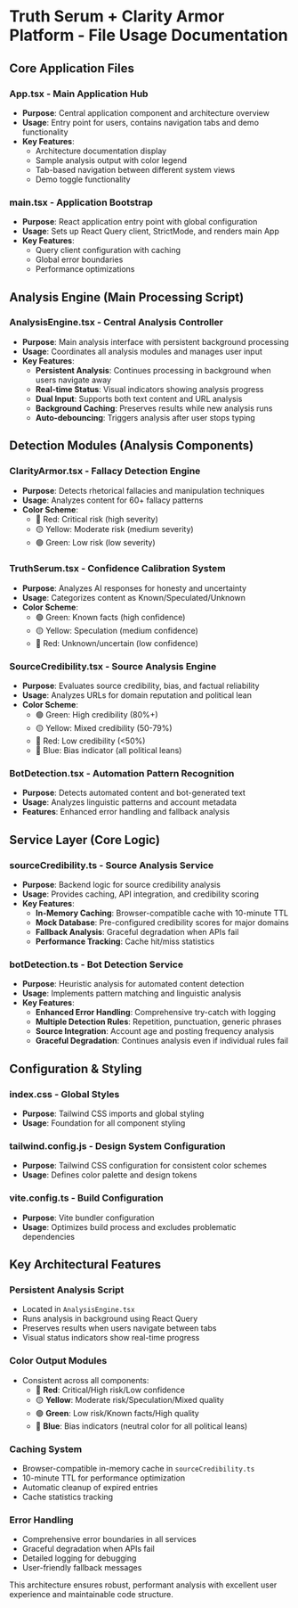 # Truth Serum + Clarity Armor Platform - File Usage Documentation

## Core Application Files

### **App.tsx** - Main Application Hub
- **Purpose**: Central application component and architecture overview
- **Usage**: Entry point for users, contains navigation tabs and demo functionality
- **Key Features**: 
  - Architecture documentation display
  - Sample analysis output with color legend
  - Tab-based navigation between different system views
  - Demo toggle functionality

### **main.tsx** - Application Bootstrap
- **Purpose**: React application entry point with global configuration
- **Usage**: Sets up React Query client, StrictMode, and renders main App
- **Key Features**:
  - Query client configuration with caching
  - Global error boundaries
  - Performance optimizations

## Analysis Engine (Main Processing Script)

### **AnalysisEngine.tsx** - Central Analysis Controller
- **Purpose**: Main analysis interface with persistent background processing
- **Usage**: Coordinates all analysis modules and manages user input
- **Key Features**:
  - **Persistent Analysis**: Continues processing in background when users navigate away
  - **Real-time Status**: Visual indicators showing analysis progress
  - **Dual Input**: Supports both text content and URL analysis
  - **Background Caching**: Preserves results while new analysis runs
  - **Auto-debouncing**: Triggers analysis after user stops typing

## Detection Modules (Analysis Components)

### **ClarityArmor.tsx** - Fallacy Detection Engine
- **Purpose**: Detects rhetorical fallacies and manipulation techniques
- **Usage**: Analyzes content for 60+ fallacy patterns
- **Color Scheme**: 
  - 🔴 Red: Critical risk (high severity)
  - 🟡 Yellow: Moderate risk (medium severity) 
  - 🟢 Green: Low risk (low severity)

### **TruthSerum.tsx** - Confidence Calibration System
- **Purpose**: Analyzes AI responses for honesty and uncertainty
- **Usage**: Categorizes content as Known/Speculated/Unknown
- **Color Scheme**:
  - 🟢 Green: Known facts (high confidence)
  - 🟡 Yellow: Speculation (medium confidence)
  - 🔴 Red: Unknown/uncertain (low confidence)

### **SourceCredibility.tsx** - Source Analysis Engine
- **Purpose**: Evaluates source credibility, bias, and factual reliability
- **Usage**: Analyzes URLs for domain reputation and political lean
- **Color Scheme**:
  - 🟢 Green: High credibility (80%+)
  - 🟡 Yellow: Mixed credibility (50-79%)
  - 🔴 Red: Low credibility (<50%)
  - 🔵 Blue: Bias indicator (all political leans)

### **BotDetection.tsx** - Automation Pattern Recognition
- **Purpose**: Detects automated content and bot-generated text
- **Usage**: Analyzes linguistic patterns and account metadata
- **Features**: Enhanced error handling and fallback analysis

## Service Layer (Core Logic)

### **sourceCredibility.ts** - Source Analysis Service
- **Purpose**: Backend logic for source credibility analysis
- **Usage**: Provides caching, API integration, and credibility scoring
- **Key Features**:
  - **In-Memory Caching**: Browser-compatible cache with 10-minute TTL
  - **Mock Database**: Pre-configured credibility scores for major domains
  - **Fallback Analysis**: Graceful degradation when APIs fail
  - **Performance Tracking**: Cache hit/miss statistics

### **botDetection.ts** - Bot Detection Service  
- **Purpose**: Heuristic analysis for automated content detection
- **Usage**: Implements pattern matching and linguistic analysis
- **Key Features**:
  - **Enhanced Error Handling**: Comprehensive try-catch with logging
  - **Multiple Detection Rules**: Repetition, punctuation, generic phrases
  - **Source Integration**: Account age and posting frequency analysis
  - **Graceful Degradation**: Continues analysis even if individual rules fail

## Configuration & Styling

### **index.css** - Global Styles
- **Purpose**: Tailwind CSS imports and global styling
- **Usage**: Foundation for all component styling

### **tailwind.config.js** - Design System Configuration
- **Purpose**: Tailwind CSS configuration for consistent color schemes
- **Usage**: Defines color palette and design tokens

### **vite.config.ts** - Build Configuration
- **Purpose**: Vite bundler configuration
- **Usage**: Optimizes build process and excludes problematic dependencies

## Key Architectural Features

### **Persistent Analysis Script**
- Located in `AnalysisEngine.tsx`
- Runs analysis in background using React Query
- Preserves results when users navigate between tabs
- Visual status indicators show real-time progress

### **Color Output Modules**
- Consistent across all components:
  - 🔴 **Red**: Critical/High risk/Low confidence
  - 🟡 **Yellow**: Moderate risk/Speculation/Mixed quality
  - 🟢 **Green**: Low risk/Known facts/High quality
  - 🔵 **Blue**: Bias indicators (neutral color for all political leans)

### **Caching System**
- Browser-compatible in-memory cache in `sourceCredibility.ts`
- 10-minute TTL for performance optimization
- Automatic cleanup of expired entries
- Cache statistics tracking

### **Error Handling**
- Comprehensive error boundaries in all services
- Graceful degradation when APIs fail
- Detailed logging for debugging
- User-friendly fallback messages

This architecture ensures robust, performant analysis with excellent user experience and maintainable code structure.